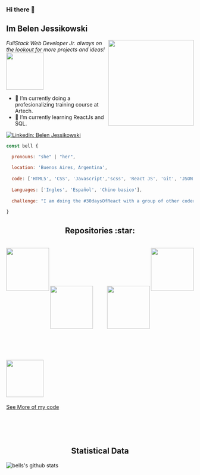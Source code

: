 ### Hi there 👋

<h2> Im Belen Jessikowski </h2>
<img align='right' src="https://media4.giphy.com/media/XxmK7dzlBRAYbMsRe8/giphy.gif?cid=ecf05e4723tw9i6xrzcyilkc1rn46aqarf7d1e4g3frr876u&rid=giphy.gif&ct=s" width="230">
<p><em>FullStack Web Developer Jr. always on the lookout for more projects and ideas!<img src="https://media0.giphy.com/media/ClfrdDtALSEog/giphy.gif?cid=ecf05e476ok8pdex9phzfpe85mrvcrxn1d2qu9nbqa578eq5&rid=giphy.gif&ct=s" width="100">
</em></p>

- 🔭 I’m currently doing a profesionalizing training course at Artech.
- 🌱 I’m currently learning ReactJs and SQL.

[![Linkedin: Belen Jessikowski](https://img.shields.io/badge/-Belen%20Jessikowski-blue?style=for-the-badge&logo=Linkedin&logoColor=white&link=https://www.linkedin.com/in/belen-jessikowski/)](https://www.linkedin.com/in/belen-jessikowski/)

<!--![image](https://user-images.githubusercontent.com/84996659/172652991-37ae66a8-b64e-4697-86ab-0310192e54b8.png)-->
```javascript
const bell {

  pronouns: "she" | "her",
  
  location: 'Buenos Aires, Argentina',
  
  code: ['HTML5', 'CSS', 'Javascript','scss', 'React JS', 'Git', 'JSON', 'Typescript'],
  
  Languages: ['Ingles', 'Español', 'Chino basico'],
  
  challenge: "I am doing the #30daysOfReact with a group of other coder nerds"
 
}

```


<h2 align="center">Repositories :star: </h2>
<br>
<div width="100%" align="center">
  <a align="left" href="https://github.com/beluirina/Aurora" title="Aurora promotional page"><img align="left" height="115" src="https://github-readme-stats.vercel.app/api/pin/?username=beluirina&repo=Aurora&theme=react&border_color=61dafb&border_radius=10"></a><a align="right" href="https://github.com/beluirina/count-down" title="count-down"><img align="right" height="115" src="https://github-readme-stats.vercel.app/api/pin/?username=beluirina&repo=count-down&theme=react&border_color=61dafb&border_radius=10"></a>
</div>
<br/><br/><br/><br/><br/><br/>
<div width="100%" align="center">
  <a align="left" href="https://github.com/beluirina/React-first-ecommerce" title="React-first-ecommerce"><img align="left" height="115" src="https://github-readme-stats.vercel.app/api/pin/?username=beluirina&repo=React-first-ecommerce&theme=react&border_color=61dafb&border_radius=10"></a>
  <a align="right" href="https://github.com/beluirina/30-days-ReactJs" title="30-days-ReactJs"><img align="right" height="115" src="https://github-readme-stats.vercel.app/api/pin/?username=beluirina&repo=30-days-ReactJs&theme=react&border_color=61dafb&border_radius=10"></a>
</div>
<br/><br/><br/><br/><br/><br/>
<!-- <div width="100%" align="center">
  <a align="left" href="https://github.com/--" title="--"><img align="left" height="115" src="https://github-readme-stats.vercel.app/api/pin/?username=beluirina&repo=portfolio&theme=react&border_color=61dafb&border_radius=10"></a> -->
  <br>
<br>
<br>
<br>
<h4 align="center">
  <h2><img width='100' src='https://media3.giphy.com/media/UVG0BN8TOMKkPOJS6e/giphy.gif?cid=790b7611e15acf0f8390fe59223229edfee83442d3e5e869&rid=giphy.gif&ct=s'></h2>
  <a href="https://github.com/beluirina?tab=repositories" title="show repositories">
    See More of my code </a>
</h4>
  
<br>
<br>
<br>
<br>
<br>
<h2 align="center">Statistical Data </h2>

![bells's github stats](https://github-readme-stats.vercel.app/api?username=beluirina&show_icons=true&title_color=19f9d899&icon_color=19f9d899&text_color=FF75B5&bg_color=31353a)


<!--
**beluirina/beluirina** is a ✨ _special_ ✨ repository because its `README.md` (this file) appears on your GitHub profile.

Here are some ideas to get you started:

- 👯 I’m looking to collaborate on ...
- 🤔 I’m looking for help with ...
- 💬 Ask me about ...
- 📫 How to reach me: ...
- 😄 Pronouns: ...
- ⚡ Fun fact: ...
-->



